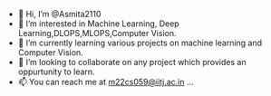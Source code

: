 - 👋 Hi, I’m @Asmita2110
- 👀 I’m interested in Machine Learning, Deep Learning,DLOPS,MLOPS,Computer Vision.
- 🌱 I’m currently learning various projects on machine learning and Computer Vision.
- 💞️ I’m looking to collaborate on any project which provides an oppurtunity to learn.
- 📫 You can reach me at m22cs059@iitj.ac.in ...

<!---
Asmita2110/Asmita2110 is a ✨ special ✨ repository because its `README.md` (this file) appears on your GitHub profile.
You can click the Preview link to take a look at your changes.
--->

